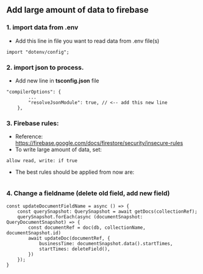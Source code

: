 ## Add large amount of data to firebase

### 1. import data from .env
- Add this line in file you want to read data from .env file(s)
```
import "dotenv/config";
```

### 2. import json to process.
- Add new line in **tsconfig.json** file
```
"compilerOptions": {
        ...
        "resolveJsonModule": true, // <-- add this new line
    },
```

### 3. Firebase rules:
- Reference: https://firebase.google.com/docs/firestore/security/insecure-rules
- To write large amount of data, set:
```
allow read, write: if true

``` 
- The best rules should be applied from now are: 
```

```

### 4. Change a fieldname (delete old field, add new field)
```
const updateDocumentFieldName = async () => {
    const querySnapshot: QuerySnapshot = await getDocs(collectionRef);
    querySnapshot.forEach(async (documentSnapshot: QueryDocumentSnapshot) => {
        const documentRef = doc(db, collectionName, documentSnapshot.id)
        await updateDoc(documentRef, {
            businessTime: documentSnapshot.data().startTimes,
            startTimes: deleteField(),
        })
    });
}
```
